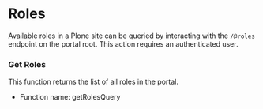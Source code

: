 # Roles

Available roles in a Plone site can be queried by interacting with the `/@roles` endpoint on the portal root.
This action requires an authenticated user.

### Get Roles

This function returns the list of all roles in the portal.

- Function name: getRolesQuery
